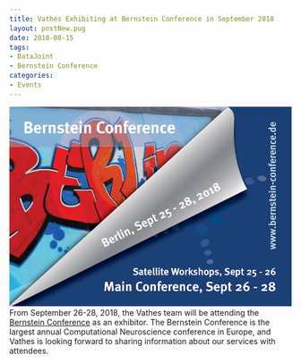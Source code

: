```yaml
---
title: Vathes Exhibiting at Bernstein Conference in September 2018
layout: postNew.pug
date: 2018-08-15
tags:
- DataJoint
- Bernstein Conference
categories: 
- Events
---
```


![alt text](./static/posts/Vathes-Exhibiting-at-Bernstein-Conference-in-September-2018/Bernstein_Conference_Flyer_2018.jpg "Bernstein Conference 2018 Flyer Image")
From September 26-28, 2018, the Vathes team will be attending the [Bernstein Conference](http://bernstein-conference.de/) as an exhibitor. The Bernstein Conference is the largest annual Computational Neuroscience conference in Europe, and Vathes is looking forward to sharing information about our services with attendees. 

<!-- more -->
